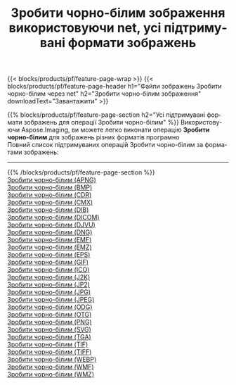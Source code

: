 ﻿---
title: Зробити чорно-бiлим зображення використовуючи net, усі підтримувані формати зображень 
weight: 3920
url: /uk/net/grayscale 
lang: uk
langdirlevel: 2
locales: zh-hans,ja,it,ru,de,es,fr,nl,id,lt,pl,pt,vi,tr,ko,zh-hant,ar,hi,th,sv,cs,uk,he
description: Використовуючи Aspose.Imaging, ви можете легко Зробити чорно-бiлим зображення використовуючи  net
---

{{< blocks/products/pf/feature-page-wrap >}}
{{< blocks/products/pf/feature-page-header h1="Файли зображень Зробити чорно-бiлим через net" h2="Зробити чорно-бiлим зображення" downloadText="Завантажити" >}}


{{% blocks/products/pf/feature-page-section  h2="Усі підтримувані формати зображень для операції Зробити чорно-бiлим" %}}
Використовуючи Aspose.Imaging, ви можете легко виконати операцiю **Зробити чорно-бiлим** для  зображень різних форматів програмно
<br/>
Повний список підтримуваних операцій Зробити чорно-бiлим за форматами зображень:
<hr/>
{{% /blocks/products/pf/feature-page-section %}}
<div class="container-fluid productfamilypage bg-gray">
    <div class="convertypes bg-gray agp-content section">
        <div class="container">
		<div class="row other-converters">
		    <div class='col-md-2 other-converter remove-lp remove-rp'><a href="/imaging/uk/net/grayscale/apng" >Зробити чорно-бiлим (APNG)</a></div><div class='col-md-2 other-converter remove-lp remove-rp'><a href="/imaging/uk/net/grayscale/bmp" >Зробити чорно-бiлим (BMP)</a></div><div class='col-md-2 other-converter remove-lp remove-rp'><a href="/imaging/uk/net/grayscale/cdr" >Зробити чорно-бiлим (CDR)</a></div><div class='col-md-2 other-converter remove-lp remove-rp'><a href="/imaging/uk/net/grayscale/cmx" >Зробити чорно-бiлим (CMX)</a></div><div class='col-md-2 other-converter remove-lp remove-rp'><a href="/imaging/uk/net/grayscale/dib" >Зробити чорно-бiлим (DIB)</a></div><div class='col-md-2 other-converter remove-lp remove-rp'><a href="/imaging/uk/net/grayscale/dicom" >Зробити чорно-бiлим (DICOM)</a></div><div class='col-md-2 other-converter remove-lp remove-rp'><a href="/imaging/uk/net/grayscale/djvu" >Зробити чорно-бiлим (DJVU)</a></div><div class='col-md-2 other-converter remove-lp remove-rp'><a href="/imaging/uk/net/grayscale/dng" >Зробити чорно-бiлим (DNG)</a></div><div class='col-md-2 other-converter remove-lp remove-rp'><a href="/imaging/uk/net/grayscale/emf" >Зробити чорно-бiлим (EMF)</a></div><div class='col-md-2 other-converter remove-lp remove-rp'><a href="/imaging/uk/net/grayscale/emz" >Зробити чорно-бiлим (EMZ)</a></div><div class='col-md-2 other-converter remove-lp remove-rp'><a href="/imaging/uk/net/grayscale/eps" >Зробити чорно-бiлим (EPS)</a></div><div class='col-md-2 other-converter remove-lp remove-rp'><a href="/imaging/uk/net/grayscale/gif" >Зробити чорно-бiлим (GIF)</a></div><div class='col-md-2 other-converter remove-lp remove-rp'><a href="/imaging/uk/net/grayscale/ico" >Зробити чорно-бiлим (ICO)</a></div><div class='col-md-2 other-converter remove-lp remove-rp'><a href="/imaging/uk/net/grayscale/j2k" >Зробити чорно-бiлим (J2K)</a></div><div class='col-md-2 other-converter remove-lp remove-rp'><a href="/imaging/uk/net/grayscale/jp2" >Зробити чорно-бiлим (JP2)</a></div><div class='col-md-2 other-converter remove-lp remove-rp'><a href="/imaging/uk/net/grayscale/jpg" >Зробити чорно-бiлим (JPG)</a></div><div class='col-md-2 other-converter remove-lp remove-rp'><a href="/imaging/uk/net/grayscale/jpeg" >Зробити чорно-бiлим (JPEG)</a></div><div class='col-md-2 other-converter remove-lp remove-rp'><a href="/imaging/uk/net/grayscale/odg" >Зробити чорно-бiлим (ODG)</a></div><div class='col-md-2 other-converter remove-lp remove-rp'><a href="/imaging/uk/net/grayscale/otg" >Зробити чорно-бiлим (OTG)</a></div><div class='col-md-2 other-converter remove-lp remove-rp'><a href="/imaging/uk/net/grayscale/png" >Зробити чорно-бiлим (PNG)</a></div><div class='col-md-2 other-converter remove-lp remove-rp'><a href="/imaging/uk/net/grayscale/svg" >Зробити чорно-бiлим (SVG)</a></div><div class='col-md-2 other-converter remove-lp remove-rp'><a href="/imaging/uk/net/grayscale/tga" >Зробити чорно-бiлим (TGA)</a></div><div class='col-md-2 other-converter remove-lp remove-rp'><a href="/imaging/uk/net/grayscale/tif" >Зробити чорно-бiлим (TIF)</a></div><div class='col-md-2 other-converter remove-lp remove-rp'><a href="/imaging/uk/net/grayscale/tiff" >Зробити чорно-бiлим (TIFF)</a></div><div class='col-md-2 other-converter remove-lp remove-rp'><a href="/imaging/uk/net/grayscale/webp" >Зробити чорно-бiлим (WEBP)</a></div><div class='col-md-2 other-converter remove-lp remove-rp'><a href="/imaging/uk/net/grayscale/wmf" >Зробити чорно-бiлим (WMF)</a></div><div class='col-md-2 other-converter remove-lp remove-rp'><a href="/imaging/uk/net/grayscale/wmz" >Зробити чорно-бiлим (WMZ)</a></div>
                </div>
        </div>
    </div>
</div>
<br/>
